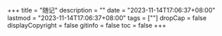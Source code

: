 +++
title = "随记"
description = ""
date = "2023-11-14T17:06:37+08:00"
lastmod = "2023-11-14T17:06:37+08:00"
tags = [""]
dropCap = false
displayCopyright = false
gitinfo = false
toc = false
+++